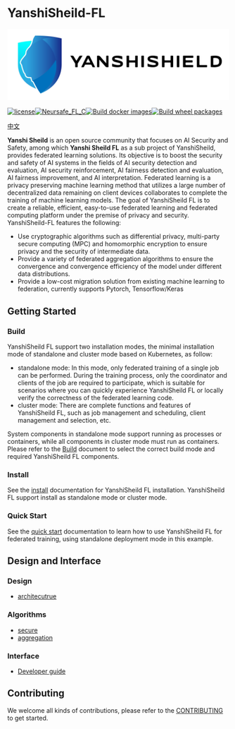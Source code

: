 # YanshiSheild-FL

![logo](./docs/images/yanshiSheild.JPG)

[![license](https://img.shields.io/github/license/ChengMingZhang-ZTE/federated-learning)](https://opensource.org/licenses/Apache-2.0)[![Neursafe_FL_C](https://github.com/neursafe/federated-learning/actions/workflows/ci.yml/badge.svg)](https://github.com/neursafe/federated-learning/actions/workflows/ci.yml)[![Build docker images](https://github.com/neursafe/federated-learning/actions/workflows/build_image.yml/badge.svg)](https://github.com/neursafe/federated-learning/actions/workflows/build_image.yml)[![Build wheel packages](https://github.com/neursafe/federated-learning/actions/workflows/build_whl.yml/badge.svg)](https://github.com/neursafe/federated-learning/actions/workflows/build_whl.yml)

[中文](README_zh.md)

**Yanshi Sheild** is an open source community that focuses on AI Security and Safety, among which **Yanshi Sheild FL** as a sub project of YanshiSheild, provides federated learning solutions. Its objective is to boost the security and safety of AI systems in the fields of AI security detection and evaluation, AI security reinforcement, AI fairness detection and evaluation, AI fairness improvement, and AI interpretation. Federated learning is a privacy preserving machine learning method that utilizes a large number of decentralized data remaining on client devices collaborates to complete the training of machine learning models. The goal of YanshiSheild FL is to create a reliable, efficient, easy-to-use federated learning and federated computing platform under the premise of privacy and security. YanshiSheild-FL features the following:

* Use cryptographic algorithms such as differential privacy, multi-party secure computing (MPC) and homomorphic encryption to ensure privacy and the security of intermediate data.
* Provide a variety of federated aggregation algorithms to ensure the convergence and convergence efficiency of the model under different data distributions.
* Provide a low-cost migration solution from existing machine learning to federation, currently supports Pytorch, Tensorflow/Keras



## Getting Started

### Build

YanshiSheild FL support two installation modes, the minimal installation mode of standalone and cluster mode based on Kubernetes, as follow:

- standalone mode:  In this mode, only federated training of a single job can be performed. During the training process, only the coordinator and clients of the job are required to participate, which is suitable for scenarios where you can quickly experience YanshiSheild FL or locally verify the correctness of the federated learning code.
- cluster mode: There are complete functions and features of YanshiSheild FL, such as job management and scheduling, client management and selection, etc.

System components in standalone mode support running as processes  or containers, while all components in cluster mode must run as containers. Please refer to the [Build](docs/build.md) document to select the correct build mode and required  YanshiSheild FL components.

### Install

See the [install](./docs/install.md)  documentation for YanshiSheild FL installation. YanshiSheild FL support install as standalone mode or cluster mode.

### Quick Start

See the [quick start](./docs/quick_start.md) documentation to learn how to use YanshiSheild FL for federated training, using standalone deployment mode in this example.



## Design and Interface

### Design

- [architecutrue](./docs/architecture.md)

### Algorithms

- [secure](./docs/algorithms/secure_algos.md)
- [aggregation](./docs/algorithms/aggregation_algos.md)


### Interface

- [Developer guide](./docs/develop.md)



## Contributing

We welcome all kinds of contributions, please refer to the [CONTRIBUTING](CONTRIBUTING.md) to get started.











